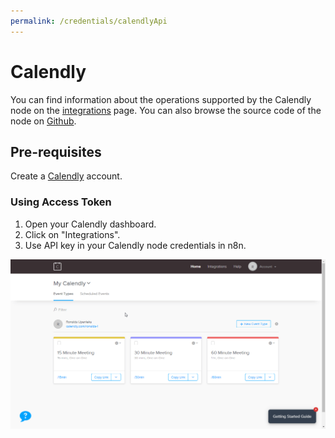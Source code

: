 ```yaml
---
permalink: /credentials/calendlyApi
---
```


# Calendly
You can find information about the operations supported by the Calendly node on the [integrations](https://n8n.io/integrations/n8n-nodes-base.calendlyTrigger) page. You can also browse the source code of the node on [Github](https://github.com/n8n-io/n8n/tree/master/packages/nodes-base/nodes/Calendly).

## Pre-requisites

Create a [Calendly](https://www.calendly.com/) account.

### Using Access Token

1. Open your Calendly dashboard.
2. Click on "Integrations".
3. Use API key in your Calendly node credentials in n8n.


![Getting Calendly credentials](./using-access-token.gif)



